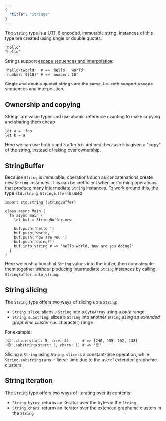 ```yaml
---
{
  "title": "Strings"
}
---
```


The `String` type is a UTF-8 encoded, immutable string. Instances of this type
are created using single or double quotes:

```inko
'hello'
"hello"
```

Strings support [escape sequences and
interpolation](../../references/syntax#strings):

```inko
'hello\tworld'  # => 'hello   world'
'number: ${10}' # => 'number: 10'
```

Single and double quoted strings are the same, i.e. both support escape
sequences and interpolation.

## Ownership and copying

Strings are value types and use atomic reference counting to make copying and
sharing them cheap:

```inko
let a = 'foo'
let b = a
```

Here we can use both `a` and `b` after `b` is defined, because `b` is given a
"copy" of the string, instead of taking over ownership.

## StringBuffer

Because `String` is immutable, operations such as concatenations create new
`String` instances. This can be inefficient when performing operations that
produce many intermediate `String` instances. To work around this, the type
`std.string.StringBuffer` is used:

```inko
import std.string (StringBuffer)

class async Main {
  fn async main {
    let buf = StringBuffer.new

    buf.push('hello ')
    buf.push('world, ')
    buf.push('how are you ')
    buf.push('doing?')
    buf.into_string # => 'hello world, how are you doing?'
  }
}
```

Here we push a bunch of `String` values into the buffer, then concatenate them
together _without_ producing intermediate `String` instances by calling
`StringBuffer.into_string`.

## String slicing

The `String` type offers two ways of slicing up a `String`:

- `String.slice`: slices a `String` into a `ByteArray` using a _byte_ range
- `String.substring`: slices a `String` into another `String` using an _extended
  grapheme cluster_ (i.e. character) range

For example:

```inko
'😊'.slice(start: 0, size: 4)      # => [240, 159, 152, 138]
'😊'.substring(start: 0, chars: 1) # => '😊'
```

Slicing a `String` using `String.slice` is a constant-time operation, while
`String.substring` runs in linear time due to the use of extended grapheme
clusters.

## String iteration

The `String` type offers two ways of iterating over its contents:

- `String.bytes`: returns an iterator over the bytes in the `String`
- `String.chars`: returns an iterator over the extended grapheme clusters in the
  `String`
